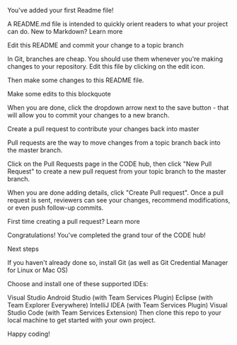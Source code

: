 You've added your first Readme file!

A README.md file is intended to quickly orient readers to what your project can do. New to Markdown? Learn more

Edit this README and commit your change to a topic branch

In Git, branches are cheap. You should use them whenever you're making changes to your repository. Edit this file by clicking on the edit icon.

Then make some changes to this README file.

Make some edits to this blockquote

When you are done, click the dropdown arrow next to the save button - that will allow you to commit your changes to a new branch.

Create a pull request to contribute your changes back into master

Pull requests are the way to move changes from a topic branch back into the master branch.

Click on the Pull Requests page in the CODE hub, then click "New Pull Request" to create a new pull request from your topic branch to the master branch.

When you are done adding details, click "Create Pull request". Once a pull request is sent, reviewers can see your changes, recommend modifications, or even push follow-up commits.

First time creating a pull request? Learn more

Congratulations! You've completed the grand tour of the CODE hub!

Next steps

If you haven't already done so, install Git (as well as Git Credential Manager for Linux or Mac OS)

Choose and install one of these supported IDEs:

Visual Studio
Android Studio (with Team Services Plugin)
Eclipse (with Team Explorer Everywhere)
IntelliJ IDEA (with Team Services Plugin)
Visual Studio Code (with Team Services Extension)
Then clone this repo to your local machine to get started with your own project.

Happy coding!
